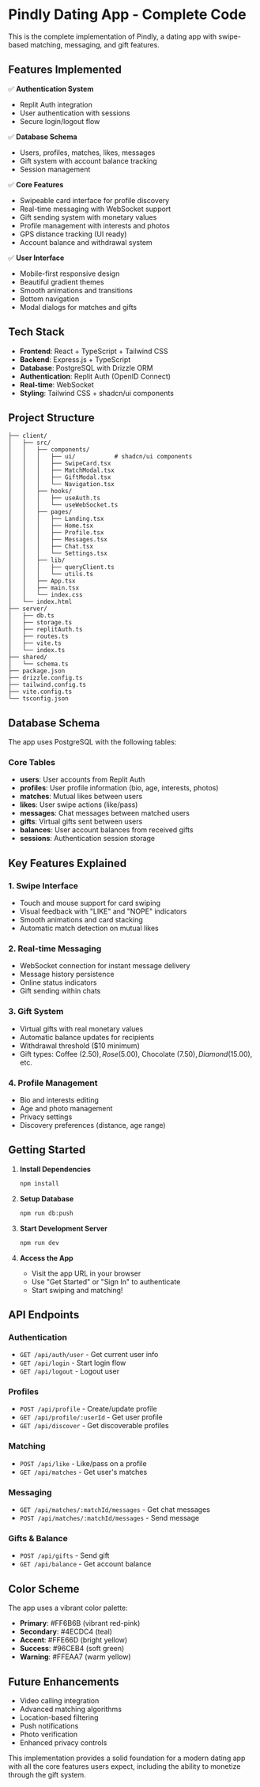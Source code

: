# Pindly Dating App - Complete Code

This is the complete implementation of Pindly, a dating app with swipe-based matching, messaging, and gift features.

## Features Implemented

✅ **Authentication System**
- Replit Auth integration
- User authentication with sessions
- Secure login/logout flow

✅ **Database Schema**
- Users, profiles, matches, likes, messages
- Gift system with account balance tracking
- Session management

✅ **Core Features**
- Swipeable card interface for profile discovery
- Real-time messaging with WebSocket support
- Gift sending system with monetary values
- Profile management with interests and photos
- GPS distance tracking (UI ready)
- Account balance and withdrawal system

✅ **User Interface**
- Mobile-first responsive design
- Beautiful gradient themes
- Smooth animations and transitions
- Bottom navigation
- Modal dialogs for matches and gifts

## Tech Stack

- **Frontend**: React + TypeScript + Tailwind CSS
- **Backend**: Express.js + TypeScript
- **Database**: PostgreSQL with Drizzle ORM
- **Authentication**: Replit Auth (OpenID Connect)
- **Real-time**: WebSocket
- **Styling**: Tailwind CSS + shadcn/ui components

## Project Structure

```
├── client/
│   ├── src/
│   │   ├── components/
│   │   │   ├── ui/           # shadcn/ui components
│   │   │   ├── SwipeCard.tsx
│   │   │   ├── MatchModal.tsx
│   │   │   ├── GiftModal.tsx
│   │   │   └── Navigation.tsx
│   │   ├── hooks/
│   │   │   ├── useAuth.ts
│   │   │   └── useWebSocket.ts
│   │   ├── pages/
│   │   │   ├── Landing.tsx
│   │   │   ├── Home.tsx
│   │   │   ├── Profile.tsx
│   │   │   ├── Messages.tsx
│   │   │   ├── Chat.tsx
│   │   │   └── Settings.tsx
│   │   ├── lib/
│   │   │   ├── queryClient.ts
│   │   │   └── utils.ts
│   │   ├── App.tsx
│   │   ├── main.tsx
│   │   └── index.css
│   └── index.html
├── server/
│   ├── db.ts
│   ├── storage.ts
│   ├── replitAuth.ts
│   ├── routes.ts
│   ├── vite.ts
│   └── index.ts
├── shared/
│   └── schema.ts
├── package.json
├── drizzle.config.ts
├── tailwind.config.ts
├── vite.config.ts
└── tsconfig.json
```

## Database Schema

The app uses PostgreSQL with the following tables:

### Core Tables
- **users**: User accounts from Replit Auth
- **profiles**: User profile information (bio, age, interests, photos)
- **matches**: Mutual likes between users
- **likes**: User swipe actions (like/pass)
- **messages**: Chat messages between matched users
- **gifts**: Virtual gifts sent between users
- **balances**: User account balances from received gifts
- **sessions**: Authentication session storage

## Key Features Explained

### 1. Swipe Interface
- Touch and mouse support for card swiping
- Visual feedback with "LIKE" and "NOPE" indicators
- Smooth animations and card stacking
- Automatic match detection on mutual likes

### 2. Real-time Messaging
- WebSocket connection for instant message delivery
- Message history persistence
- Online status indicators
- Gift sending within chats

### 3. Gift System
- Virtual gifts with real monetary values
- Automatic balance updates for recipients
- Withdrawal threshold ($10 minimum)
- Gift types: Coffee ($2.50), Rose ($5.00), Chocolate ($7.50), Diamond ($15.00), etc.

### 4. Profile Management
- Bio and interests editing
- Age and photo management
- Privacy settings
- Discovery preferences (distance, age range)

## Getting Started

1. **Install Dependencies**
   ```bash
   npm install
   ```

2. **Setup Database**
   ```bash
   npm run db:push
   ```

3. **Start Development Server**
   ```bash
   npm run dev
   ```

4. **Access the App**
   - Visit the app URL in your browser
   - Use "Get Started" or "Sign In" to authenticate
   - Start swiping and matching!

## API Endpoints

### Authentication
- `GET /api/auth/user` - Get current user info
- `GET /api/login` - Start login flow
- `GET /api/logout` - Logout user

### Profiles
- `POST /api/profile` - Create/update profile
- `GET /api/profile/:userId` - Get user profile
- `GET /api/discover` - Get discoverable profiles

### Matching
- `POST /api/like` - Like/pass on a profile
- `GET /api/matches` - Get user's matches

### Messaging
- `GET /api/matches/:matchId/messages` - Get chat messages
- `POST /api/matches/:matchId/messages` - Send message

### Gifts & Balance
- `POST /api/gifts` - Send gift
- `GET /api/balance` - Get account balance

## Color Scheme

The app uses a vibrant color palette:
- **Primary**: #FF6B6B (vibrant red-pink)
- **Secondary**: #4ECDC4 (teal)
- **Accent**: #FFE66D (bright yellow)
- **Success**: #96CEB4 (soft green)
- **Warning**: #FFEAA7 (warm yellow)

## Future Enhancements

- Video calling integration
- Advanced matching algorithms
- Location-based filtering
- Push notifications
- Photo verification
- Enhanced privacy controls

This implementation provides a solid foundation for a modern dating app with all the core features users expect, including the ability to monetize through the gift system.